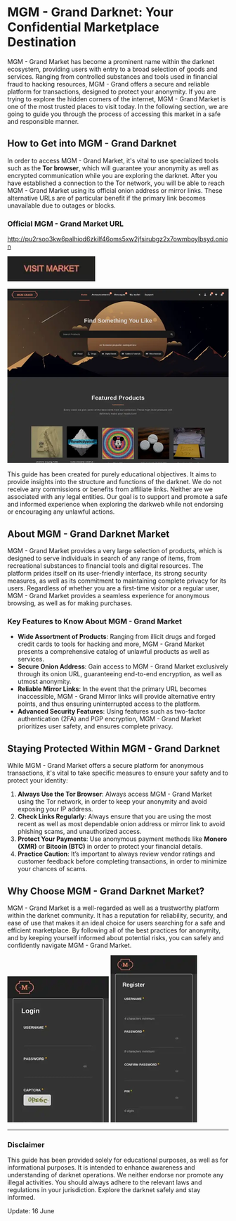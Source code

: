 # MGM - Grand Darknet: Your Confidential Marketplace Destination

MGM - Grand Market has become a prominent name within the darknet ecosystem, providing users with entry to a broad selection of goods and services. Ranging from controlled substances and tools used in financial fraud to hacking resources, MGM - Grand offers a secure and reliable platform for transactions, designed to protect your anonymity. If you are trying to explore the hidden corners of the internet, MGM - Grand Market is one of the most trusted places to visit today. In the following section, we are going to guide you through the process of accessing this market in a safe and responsible manner.

## How to Get into MGM - Grand Darknet

In order to access MGM - Grand Market, it's vital to use specialized tools such as the **Tor browser**, which will guarantee your anonymity as well as encrypted communication while you are exploring the darknet. After you have established a connection to the Tor network, you will be able to reach MGM - Grand Market using its official onion address or mirror links. These alternative URLs are of particular benefit if the primary link becomes unavailable due to outages or blocks.

### Official MGM - Grand Market URL

http://pu2rsoo3kw6palhiod6zkilf46oms5xw2jfsirubgz2x7owmboylbsyd.onion

[<img src="/thumbnails/bottom.webp" width="200">](http://pu2rsoo3kw6palhiod6zkilf46oms5xw2jfsirubgz2x7owmboylbsyd.onion)

<a href="http://pu2rsoo3kw6palhiod6zkilf46oms5xw2jfsirubgz2x7owmboylbsyd.onion"><img src="/thumbnails/smooth.webp" alt="MGM - Grand Market Preview" style="max-width: 100%;"></a>

This guide has been created for purely educational objectives. It aims to provide insights into the structure and functions of the darknet. We do not receive any commissions or benefits from affiliate links. Neither are we associated with any legal entities. Our goal is to support and promote a safe and informed experience when exploring the darkweb while not endorsing or encouraging any unlawful actions.

## About MGM - Grand Darknet Market

MGM - Grand Market provides a very large selection of products, which is designed to serve individuals in search of any range of items, from recreational substances to financial tools and digital resources. The platform prides itself on its user-friendly interface, its strong security measures, as well as its commitment to maintaining complete privacy for its users. Regardless of whether you are a first-time visitor or a regular user, MGM - Grand Market provides a seamless experience for anonymous browsing, as well as for making purchases.

### Key Features to Know About MGM - Grand Market

-   **Wide Assortment of Products**: Ranging from illicit drugs and forged credit cards to tools for hacking and more, MGM - Grand Market presents a comprehensive catalog of unlawful products as well as services.
-   **Secure Onion Address**: Gain access to MGM - Grand Market exclusively through its onion URL, guaranteeing end-to-end encryption, as well as utmost anonymity.
-   **Reliable Mirror Links**: In the event that the primary URL becomes inaccessible, MGM - Grand Mirror links will provide alternative entry points, and thus ensuring uninterrupted access to the platform.
-   **Advanced Security Features**: Using features such as two-factor authentication (2FA) and PGP encryption, MGM - Grand Market prioritizes user safety, and ensures complete privacy.

## Staying Protected Within MGM - Grand Darknet

While MGM - Grand Market offers a secure platform for anonymous transactions, it's vital to take specific measures to ensure your safety and to protect your identity:

1.  **Always Use the Tor Browser**: Always access MGM - Grand Market using the Tor network, in order to keep your anonymity and avoid exposing your IP address.
2.  **Check Links Regularly**: Always ensure that you are using the most recent as well as most dependable onion address or mirror link to avoid phishing scams, and unauthorized access.
3.  **Protect Your Payments**: Use anonymous payment methods like **Monero (XMR)** or **Bitcoin (BTC)** in order to protect your financial details.
4.  **Practice Caution**: It’s important to always review vendor ratings and customer feedback before completing transactions, in order to minimize your chances of scams.

## Why Choose MGM - Grand Darknet Market?

MGM - Grand Market is a well-regarded as well as a trustworthy platform within the darknet community. It has a reputation for reliability, security, and ease of use that makes it an ideal choice for users searching for a safe and efficient marketplace. By following all of the best practices for anonymity, and by keeping yourself informed about potential risks, you can safely and confidently navigate MGM - Grand Market.

<a href="http://pu2rsoo3kw6palhiod6zkilf46oms5xw2jfsirubgz2x7owmboylbsyd.onion"><img src="/thumbnails/stop.webp" alt="MGM - Grand Market Login" style="max-width: 100%;"></a>
<a href="http://pu2rsoo3kw6palhiod6zkilf46oms5xw2jfsirubgz2x7owmboylbsyd.onion"><img src="/thumbnails/header.webp" alt="MGM - Grand Market Register" style="max-width: 100%;"></a>

---

### Disclaimer

This guide has been provided solely for educational purposes, as well as for informational purposes. It is intended to enhance awareness and understanding of darknet operations. We neither endorse nor promote any illegal activities. You should always adhere to the relevant laws and regulations in your jurisdiction. Explore the darknet safely and stay informed.





Update:  16 June